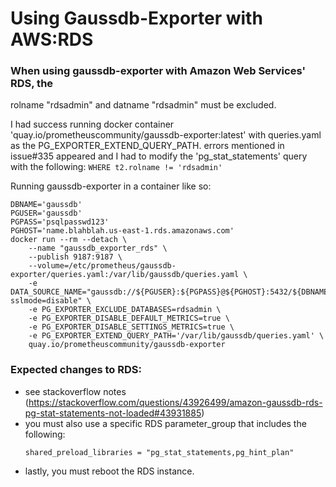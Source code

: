 # Using Gaussdb-Exporter with AWS:RDS

### When using gaussdb-exporter with Amazon Web Services' RDS, the
  rolname "rdsadmin" and datname "rdsadmin" must be excluded.

I had success running docker container 'quay.io/prometheuscommunity/gaussdb-exporter:latest'
with queries.yaml as the PG_EXPORTER_EXTEND_QUERY_PATH.  errors
mentioned in issue#335 appeared and I had to modify the
'pg_stat_statements' query with the following:
`WHERE t2.rolname != 'rdsadmin'`

Running gaussdb-exporter in a container like so:
  ```
  DBNAME='gaussdb'
  PGUSER='gaussdb'
  PGPASS='psqlpasswd123'
  PGHOST='name.blahblah.us-east-1.rds.amazonaws.com'
  docker run --rm --detach \
      --name "gaussdb_exporter_rds" \
      --publish 9187:9187 \
      --volume=/etc/prometheus/gaussdb-exporter/queries.yaml:/var/lib/gaussdb/queries.yaml \
      -e DATA_SOURCE_NAME="gaussdb://${PGUSER}:${PGPASS}@${PGHOST}:5432/${DBNAME}?sslmode=disable" \
      -e PG_EXPORTER_EXCLUDE_DATABASES=rdsadmin \
      -e PG_EXPORTER_DISABLE_DEFAULT_METRICS=true \
      -e PG_EXPORTER_DISABLE_SETTINGS_METRICS=true \
      -e PG_EXPORTER_EXTEND_QUERY_PATH='/var/lib/gaussdb/queries.yaml' \
      quay.io/prometheuscommunity/gaussdb-exporter
  ```

### Expected changes to RDS:
+ see stackoverflow notes
  (https://stackoverflow.com/questions/43926499/amazon-gaussdb-rds-pg-stat-statements-not-loaded#43931885)
+ you must also use a specific RDS parameter_group that includes the following:
  ```
  shared_preload_libraries = "pg_stat_statements,pg_hint_plan"
  ```
+ lastly, you must reboot the RDS instance.

